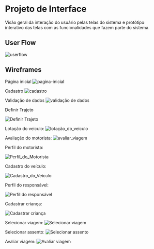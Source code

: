 
# Projeto de Interface

Visão geral da interação do usuário pelas telas do sistema e protótipo interativo das telas com as funcionalidades que fazem parte do sistema.

## User Flow

![userflow](https://user-images.githubusercontent.com/68402909/232924309-4c5fa3c8-5ecf-40ff-a5fa-c0fcf8c2f8a5.png)

## Wireframes

Página inicial
![pagina-inicial](https://user-images.githubusercontent.com/68402909/232924427-97bec6c4-a403-4200-8f79-bfcf325a1b38.png)


Cadastro
![cadastro](https://user-images.githubusercontent.com/68402909/232924480-7a3f552c-9f77-403e-98f1-438a4ff359a5.png)

Validação de dados
![validação de dados](https://user-images.githubusercontent.com/68402909/232925050-a9c065a2-c59a-489f-937a-7ac6999253cf.png)

Definir Trajeto

![Definir Trajeto](https://user-images.githubusercontent.com/124322407/233986689-8f42df7f-6653-4c34-9377-610c4017ce00.png)

Lotação do veiculo:
![lotação_do_veiculo](https://user-images.githubusercontent.com/127258119/234387113-26cbebda-95d1-4f44-9d66-1becd40634ba.png)

Avaliação do motorista:
![avaliar_viagem](https://user-images.githubusercontent.com/127258119/234387118-6044625f-a97e-428a-ba3b-61b9399b557f.png)

Perfil do motorista:


![Perfil_do_Motorista](https://user-images.githubusercontent.com/127258897/234418253-acbbc2cb-ced9-478c-90fb-20aad493de22.png)

Cadastro do veículo:


![Cadastro_do_Veículo](https://user-images.githubusercontent.com/127258897/234418419-e985327d-5265-44af-a3e3-96248111b577.png)

Perfil do responsável: 

![Perfil do responsável](https://user-images.githubusercontent.com/125770684/234424927-8affd640-001f-44c8-8998-166cadd6bd6c.png)


Cadastrar criança:

![Cadastrar criança](https://user-images.githubusercontent.com/125770684/234426106-e2ed7f80-739c-4898-88fd-621b044d7571.png)


Selecionar viagem: 
![Selecionar viagem](https://user-images.githubusercontent.com/124460319/234644487-775dc7fb-e8c6-4566-a797-d5c015237e0e.png)

Selecionar assento:
![Selecionar assento](https://user-images.githubusercontent.com/124460319/234644784-fd5a470d-972f-43e8-a2e5-1b284aab938d.png)

Avaliar viagem:
![Avaliar viagem](https://user-images.githubusercontent.com/124460319/234644839-08decba9-2e2c-45d1-8675-480695a86b16.png)





